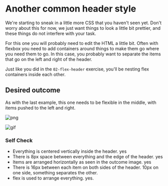 # Another common header style

We're starting to sneak in a little more CSS that you haven't seen yet. Don't
worry about this for now, we just want things to look a little bit prettier, and
these things do not interfere with your task.

For this one you will probably need to edit the HTML a little bit. Often with
flexbox you need to add containers around things to make them go where you need
them to go. In this case, you probably want to separate the items that go on the
left and right of the header.

Just like you did in the `02-flex-header` exercise, you'll be nesting flex containers inside each other.

## Desired outcome

As with the last example, this one needs to be flexible in the middle, with
items pushed to the left and right.

![png](./desired-outcome.png)

![gif](./desired-outcome.gif)

### Self Check

- Everything is centered vertically inside the header.
  yes
- There is 8px space between everything and the edge of the header.
  yes
- Items are arranged horizontally as seen in the outcome image.
  yes
- There is 16px between each item on both sides of the header.
  10px on one side, something separates the other.
- flex is used to arrange everything.
  yes.

